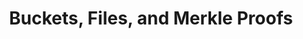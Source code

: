 ---
title: Buckets, Files, and Merkle Proofs
description: How DataHaven organizes files and verifies storage through Merkle proofs.
---